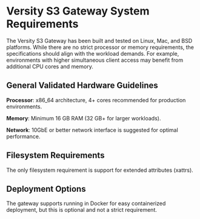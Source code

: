 # Versity S3 Gateway System Requirements

The Versity S3 Gateway has been built and tested on Linux, Mac, and BSD platforms. While there are no strict processor or memory requirements, the specifications should align with the workload demands. For example, environments with higher simultaneous client access may benefit from additional CPU cores and memory.

## General Validated Hardware Guidelines

**Processor**: x86_64 architecture, 4+ cores recommended for production environments.

**Memory**: Minimum 16 GB RAM (32 GB+ for larger workloads).

**Network**: 10GbE or better network interface is suggested for optimal performance.

## Filesystem Requirements

The only filesystem requirement is support for extended attributes (xattrs).

## Deployment Options

The gateway supports running in Docker for easy containerized deployment, but this is optional and not a strict requirement.

